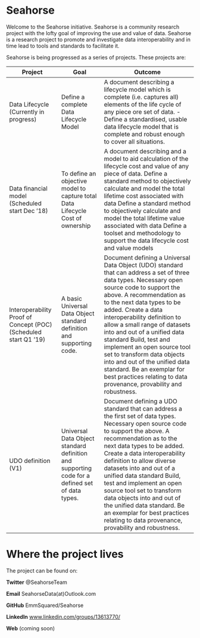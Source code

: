 Seahorse
========

Welcome to the Seahorse initiative. Seahorse is a community research project
with the lofty goal of improving the use and value of data. Seahorse is a
research project to promote and investigate data interoperability and in time
lead to tools and standards to facilitate it.

Seahorse is being progressed as a series of projects. These projects are:

| **Project**                                                      | **Goal**                                                                                       | **Outcome**                                                                                                                                                                                                                                                                                                                                                                                                                                                                                                                                          |
|------------------------------------------------------------------|------------------------------------------------------------------------------------------------|------------------------------------------------------------------------------------------------------------------------------------------------------------------------------------------------------------------------------------------------------------------------------------------------------------------------------------------------------------------------------------------------------------------------------------------------------------------------------------------------------------------------------------------------------|
| Data Lifecycle (Currently in progress)                           | Define a complete Data Lifecycle Model                                                         | A document describing a lifecycle model which is complete (i.e. captures all) elements of the life cycle of any piece ore set of data. -Define a standardised, usable data lifecycle model that is complete and robust enough to cover all situations.                                                                                                                                                                                                                                                                                               |
| Data financial model (Scheduled start Dec ’18)                   | To define an objective model to capture total Data Lifecycle Cost of ownership                 | A document describing and a model to aid calculation of the lifecycle cost and value of any piece of data. Define a standard method to objectively calculate and model the total lifetime cost associated with data Define a standard method to objectively calculate and model the total lifetime value associated with data Define a toolset and methodology to support the data lifecycle cost and value models                                                                                                                                   |
| Interoperability Proof of Concept (POC) (Scheduled start Q1 ’19) | A basic Universal Data Object standard definition and supporting code.                         | Document defining a Universal Data Object (UDO) standard that can address a set of three data types. Necessary open source code to support the above. A recommendation as to the next data types to be added. Create a data interoperability definition to allow a small range of datasets into and out of a unified data standard Build, test and implement an open source tool set to transform data objects into and out of the unified data standard. Be an exemplar for best practices relating to data provenance, provability and robustness. |
| UDO definition (V1)                                              | Universal Data Object standard definition and supporting code for a defined set of data types. | Document defining a UDO standard that can address a the first set of data types. Necessary open source code to support the above. A recommendation as to the next data types to be added. Create a data interoperability definition to allow diverse datasets into and out of a unified data standard Build, test and implement an open source tool set to transform data objects into and out of the unified data standard. Be an exemplar for best practices relating to data provenance, provability and robustness.                              |

Where the project lives
=======================

The project can be found on:

**Twitter** \@SeahorseTeam

**Email** SeahorseData(at)Outlook.com

**GitHub** EmmSquared/Seahorse

**LinkedIn** www.linkedin.com/groups/13613770/

**Web**  (coming soon)
